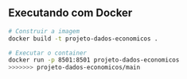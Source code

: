 ## Executando com Docker

```bash
# Construir a imagem
docker build -t projeto-dados-economicos .

# Executar o container
docker run -p 8501:8501 projeto-dados-economicos
>>>>>>> projeto-dados-economicos/main

